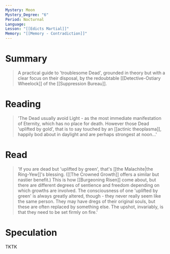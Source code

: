 ```yaml
---
Mystery: Moon
Mystery_Degree: "6"
Period: Nocturnal
Language: 
Lesson: "[[Edicts Martial]]"
Memory: "[[Memory - Contradiction]]"
---
```

# Summary
> A practical guide to 'troublesome Dead', grounded in theory but with a clear focus on their disposal, by the redoubtable [[Detective-Ostiary Wheelock]] of the [[Suppression Bureau]].
# Reading
> 'The Dead usually avoid Light - as the most immediate manifestation of Eternity, which has no place for death. However those Dead 'uplifted by gold', that is to say touched by an [[actinic theoplasma]], happily bod about in daylight and are perhaps strongest at noon...'
# Read
> 'If you are dead but 'uplifted by green', that's [[the Malachite|the Ring-Yew]]'s blessing. ([[The Crowned Growth]] offers a similar but nastier benefit.) This is how [[Burgeoning Risen]] come about, but there are different degrees of sentience and freedom depending on which growths are involved. The consciousness of one 'uplifted by green' is always greatly altered, though - they never really seem like the same person. They may have dregs of their original souls, but these are often replaced by something else. The upshot, invariably, is that they need to be set firmly on fire.'
# Speculation
TKTK
